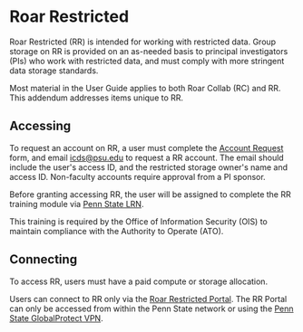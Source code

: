# Roar Restricted

Roar Restricted (RR) is intended for working with restricted data.
Group storage on RR is provided on an as-needed basis 
to principal investigators (PIs) who work with restricted data,
and must comply with more stringent data storage standards.

Most material in the User Guide 
applies to both Roar Collab (RC) and RR.
This addendum addresses items unique to RR.

## Accessing

To request an account on RR, a user must complete the 
[Account Request](https://accounts.hpc.psu.edu) form, 
and email <icds@psu.edu> to request a RR account.
The email should include the user's access ID, 
and the restricted storage owner's name and access ID.
Non-faculty accounts require approval from a PI sponsor. 

Before granting accessing RR, the user will be assigned to complete the RR training module
via [Penn State LRN](https://lrn.psu.edu).

This training is required by the Office of Information Security (OIS) 
to maintain compliance with the Authority to Operate (ATO).

## Connecting

To access RR, users must have a paid compute or storage allocation.

Users can connect to RR only via the [Roar Restricted Portal](<https://rrportal.hpc.psu.edu>).
The RR Portal can only be accessed from within the Penn State network or using the 
[Penn State GlobalProtect VPN](https://pennstate.service-now.com/sp?id=kb_article_view&sysparm_article=KB0013431&sys_kb_id=24f7cdd9dbd7e0d02c4f9e74f3961967&spa=1).
